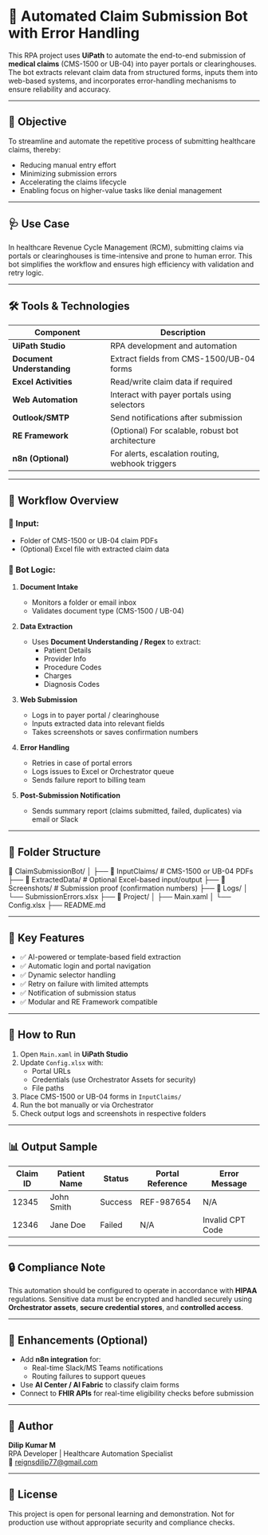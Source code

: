 # 🏥 Automated Claim Submission Bot with Error Handling

This RPA project uses **UiPath** to automate the end-to-end submission of **medical claims** (CMS-1500 or UB-04) into payer portals or clearinghouses. The bot extracts relevant claim data from structured forms, inputs them into web-based systems, and incorporates error-handling mechanisms to ensure reliability and accuracy.

---

## 📌 Objective

To streamline and automate the repetitive process of submitting healthcare claims, thereby:
- Reducing manual entry effort
- Minimizing submission errors
- Accelerating the claims lifecycle
- Enabling focus on higher-value tasks like denial management

---

## 🩺 Use Case

In healthcare Revenue Cycle Management (RCM), submitting claims via portals or clearinghouses is time-intensive and prone to human error. This bot simplifies the workflow and ensures high efficiency with validation and retry logic.

---

## 🛠️ Tools & Technologies

| Component            | Description                                         |
|----------------------|-----------------------------------------------------|
| **UiPath Studio**     | RPA development and automation                     |
| **Document Understanding** | Extract fields from CMS-1500/UB-04 forms         |
| **Excel Activities**   | Read/write claim data if required                 |
| **Web Automation**     | Interact with payer portals using selectors        |
| **Outlook/SMTP**       | Send notifications after submission               |
| **RE Framework**       | (Optional) For scalable, robust bot architecture   |
| **n8n (Optional)**     | For alerts, escalation routing, webhook triggers   |

---

## 🔁 Workflow Overview

### 🧾 Input:
- Folder of CMS-1500 or UB-04 claim PDFs
- (Optional) Excel file with extracted claim data

### 🤖 Bot Logic:

1. **Document Intake**
   - Monitors a folder or email inbox
   - Validates document type (CMS-1500 / UB-04)

2. **Data Extraction**
   - Uses **Document Understanding / Regex** to extract:
     - Patient Details
     - Provider Info
     - Procedure Codes
     - Charges
     - Diagnosis Codes

3. **Web Submission**
   - Logs in to payer portal / clearinghouse
   - Inputs extracted data into relevant fields
   - Takes screenshots or saves confirmation numbers

4. **Error Handling**
   - Retries in case of portal errors
   - Logs issues to Excel or Orchestrator queue
   - Sends failure report to billing team

5. **Post-Submission Notification**
   - Sends summary report (claims submitted, failed, duplicates) via email or Slack

---

## 📁 Folder Structure

📁 ClaimSubmissionBot/
│
├── 📁 InputClaims/ # CMS-1500 or UB-04 PDFs
├── 📁 ExtractedData/ # Optional Excel-based input/output
├── 📁 Screenshots/ # Submission proof (confirmation numbers)
├── 📁 Logs/
│ └── SubmissionErrors.xlsx
├── 📁 Project/
│ ├── Main.xaml
│ └── Config.xlsx
├── README.md



---

## 🧠 Key Features

- ✅ AI-powered or template-based field extraction
- ✅ Automatic login and portal navigation
- ✅ Dynamic selector handling
- ✅ Retry on failure with limited attempts
- ✅ Notification of submission status
- ✅ Modular and RE Framework compatible

---

## 🚀 How to Run

1. Open `Main.xaml` in **UiPath Studio**
2. Update `Config.xlsx` with:
   - Portal URLs
   - Credentials (use Orchestrator Assets for security)
   - File paths
3. Place CMS-1500 or UB-04 forms in `InputClaims/`
4. Run the bot manually or via Orchestrator
5. Check output logs and screenshots in respective folders

---

## 📊 Output Sample

| Claim ID | Patient Name | Status   | Portal Reference | Error Message        |
|----------|--------------|----------|------------------|----------------------|
| 12345    | John Smith   | Success  | REF-987654       | N/A                  |
| 12346    | Jane Doe     | Failed   | N/A              | Invalid CPT Code     |

---

## 🔒 Compliance Note

This automation should be configured to operate in accordance with **HIPAA** regulations. Sensitive data must be encrypted and handled securely using **Orchestrator assets**, **secure credential stores**, and **controlled access**.

---

## 📌 Enhancements (Optional)

- Add **n8n integration** for:
  - Real-time Slack/MS Teams notifications
  - Routing failures to support queues
- Use **AI Center / AI Fabric** to classify claim forms
- Connect to **FHIR APIs** for real-time eligibility checks before submission

---

## 👤 Author

**Dilip Kumar M**  
RPA Developer | Healthcare Automation Specialist  
📧 [reignsdilip77@gmail.com](mailto:reignsdilip77@gmail.com)

---

## 📄 License

This project is open for personal learning and demonstration. Not for production use without appropriate security and compliance checks.
